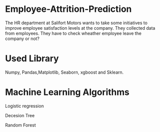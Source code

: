 # Employee-Attrition-Prediction
The HR department at Salifort Motors wants to take some initiatives to improve employee satisfaction levels at the company. They collected data from employees. They have to check wheather employee leave the company or not?
# Used Library
Numpy, Pandas,Matplotlib, Seaborn, xgboost and Sklearn.
# Machine Learning Algorithms
Logistic regression

Decesion Tree

Random Forest

